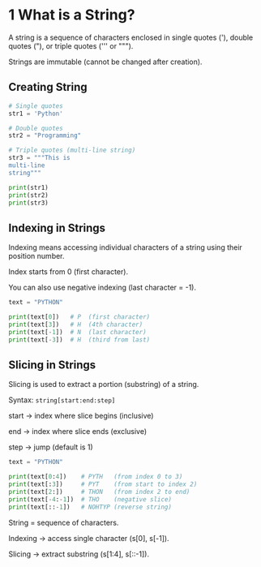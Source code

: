 # 1 What is a String?

A string is a sequence of characters enclosed in single quotes ('), double quotes ("), or triple quotes (''' or """).

Strings are immutable (cannot be changed after creation).

## Creating String

```py
# Single quotes
str1 = 'Python'

# Double quotes
str2 = "Programming"

# Triple quotes (multi-line string)
str3 = """This is 
multi-line
string"""

print(str1)
print(str2)
print(str3)

```

## Indexing in Strings

Indexing means accessing individual characters of a string using their position number.

Index starts from 0 (first character).

You can also use negative indexing (last character = -1).

```py
text = "PYTHON"

print(text[0])   # P  (first character)
print(text[3])   # H  (4th character)
print(text[-1])  # N  (last character)
print(text[-3])  # H  (third from last)
```
## Slicing in Strings

Slicing is used to extract a portion (substring) of a string.

Syntax:
    ` string[start:end:step] `

start → index where slice begins (inclusive)

end → index where slice ends (exclusive)

step → jump (default is 1)

```py
text = "PYTHON"

print(text[0:4])    # PYTH   (from index 0 to 3)
print(text[:3])     # PYT    (from start to index 2)
print(text[2:])     # THON   (from index 2 to end)
print(text[-4:-1])  # THO    (negative slice)
print(text[::-1])   # NOHTYP (reverse string)

```

String = sequence of characters.

Indexing → access single character (s[0], s[-1]).

Slicing → extract substring (s[1:4], s[::-1]).